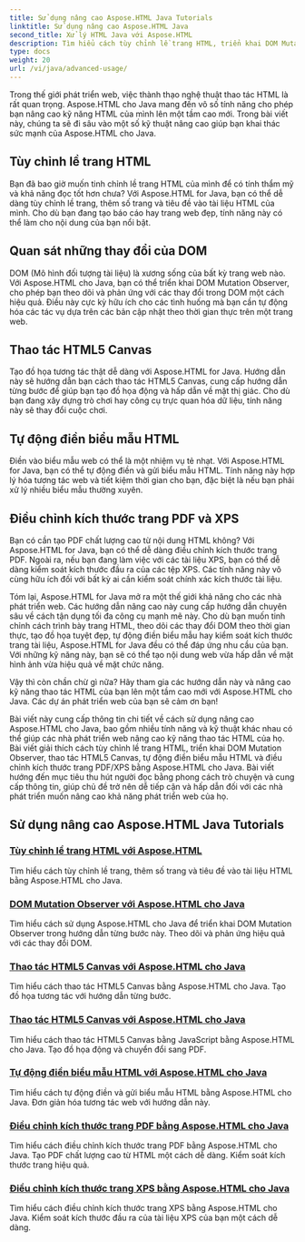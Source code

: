 ```yaml
---
title: Sử dụng nâng cao Aspose.HTML Java Tutorials
linktitle: Sử dụng nâng cao Aspose.HTML Java
second_title: Xử lý HTML Java với Aspose.HTML
description: Tìm hiểu cách tùy chỉnh lề trang HTML, triển khai DOM Mutation Observer, thao tác HTML5 Canvas, tự động điền biểu mẫu HTML và nhiều tính năng khác bằng Aspose.HTML Java.
type: docs
weight: 20
url: /vi/java/advanced-usage/
---
```


Trong thế giới phát triển web, việc thành thạo nghệ thuật thao tác HTML là rất quan trọng. Aspose.HTML cho Java mang đến vô số tính năng cho phép bạn nâng cao kỹ năng HTML của mình lên một tầm cao mới. Trong bài viết này, chúng ta sẽ đi sâu vào một số kỹ thuật nâng cao giúp bạn khai thác sức mạnh của Aspose.HTML cho Java.

## Tùy chỉnh lề trang HTML

Bạn đã bao giờ muốn tinh chỉnh lề trang HTML của mình để có tính thẩm mỹ và khả năng đọc tốt hơn chưa? Với Aspose.HTML for Java, bạn có thể dễ dàng tùy chỉnh lề trang, thêm số trang và tiêu đề vào tài liệu HTML của mình. Cho dù bạn đang tạo báo cáo hay trang web đẹp, tính năng này có thể làm cho nội dung của bạn nổi bật.

## Quan sát những thay đổi của DOM

DOM (Mô hình đối tượng tài liệu) là xương sống của bất kỳ trang web nào. Với Aspose.HTML cho Java, bạn có thể triển khai DOM Mutation Observer, cho phép bạn theo dõi và phản ứng với các thay đổi trong DOM một cách hiệu quả. Điều này cực kỳ hữu ích cho các tình huống mà bạn cần tự động hóa các tác vụ dựa trên các bản cập nhật theo thời gian thực trên một trang web.

## Thao tác HTML5 Canvas

Tạo đồ họa tương tác thật dễ dàng với Aspose.HTML for Java. Hướng dẫn này sẽ hướng dẫn bạn cách thao tác HTML5 Canvas, cung cấp hướng dẫn từng bước để giúp bạn tạo đồ họa động và hấp dẫn về mặt thị giác. Cho dù bạn đang xây dựng trò chơi hay công cụ trực quan hóa dữ liệu, tính năng này sẽ thay đổi cuộc chơi.

## Tự động điền biểu mẫu HTML

Điền vào biểu mẫu web có thể là một nhiệm vụ tẻ nhạt. Với Aspose.HTML for Java, bạn có thể tự động điền và gửi biểu mẫu HTML. Tính năng này hợp lý hóa tương tác web và tiết kiệm thời gian cho bạn, đặc biệt là nếu bạn phải xử lý nhiều biểu mẫu thường xuyên.

## Điều chỉnh kích thước trang PDF và XPS

Bạn có cần tạo PDF chất lượng cao từ nội dung HTML không? Với Aspose.HTML for Java, bạn có thể dễ dàng điều chỉnh kích thước trang PDF. Ngoài ra, nếu bạn đang làm việc với các tài liệu XPS, bạn có thể dễ dàng kiểm soát kích thước đầu ra của các tệp XPS. Các tính năng này vô cùng hữu ích đối với bất kỳ ai cần kiểm soát chính xác kích thước tài liệu.

Tóm lại, Aspose.HTML for Java mở ra một thế giới khả năng cho các nhà phát triển web. Các hướng dẫn nâng cao này cung cấp hướng dẫn chuyên sâu về cách tận dụng tối đa công cụ mạnh mẽ này. Cho dù bạn muốn tinh chỉnh cách trình bày trang HTML, theo dõi các thay đổi DOM theo thời gian thực, tạo đồ họa tuyệt đẹp, tự động điền biểu mẫu hay kiểm soát kích thước trang tài liệu, Aspose.HTML for Java đều có thể đáp ứng nhu cầu của bạn. Với những kỹ năng này, bạn sẽ có thể tạo nội dung web vừa hấp dẫn về mặt hình ảnh vừa hiệu quả về mặt chức năng.

Vậy thì còn chần chừ gì nữa? Hãy tham gia các hướng dẫn này và nâng cao kỹ năng thao tác HTML của bạn lên một tầm cao mới với Aspose.HTML cho Java. Các dự án phát triển web của bạn sẽ cảm ơn bạn!

Bài viết này cung cấp thông tin chi tiết về cách sử dụng nâng cao Aspose.HTML cho Java, bao gồm nhiều tính năng và kỹ thuật khác nhau có thể giúp các nhà phát triển web nâng cao kỹ năng thao tác HTML của họ. Bài viết giải thích cách tùy chỉnh lề trang HTML, triển khai DOM Mutation Observer, thao tác HTML5 Canvas, tự động điền biểu mẫu HTML và điều chỉnh kích thước trang PDF/XPS bằng Aspose.HTML cho Java. Bài viết hướng đến mục tiêu thu hút người đọc bằng phong cách trò chuyện và cung cấp thông tin, giúp chủ đề trở nên dễ tiếp cận và hấp dẫn đối với các nhà phát triển muốn nâng cao khả năng phát triển web của họ.

## Sử dụng nâng cao Aspose.HTML Java Tutorials
### [Tùy chỉnh lề trang HTML với Aspose.HTML](./css-extensions-adding-title-page-number/)
Tìm hiểu cách tùy chỉnh lề trang, thêm số trang và tiêu đề vào tài liệu HTML bằng Aspose.HTML cho Java.
### [DOM Mutation Observer với Aspose.HTML cho Java](./dom-mutation-observer-observing-node-additions/)
Tìm hiểu cách sử dụng Aspose.HTML cho Java để triển khai DOM Mutation Observer trong hướng dẫn từng bước này. Theo dõi và phản ứng hiệu quả với các thay đổi DOM.
### [Thao tác HTML5 Canvas với Aspose.HTML cho Java](./html5-canvas-manipulation-using-code/)
Tìm hiểu cách thao tác HTML5 Canvas bằng Aspose.HTML cho Java. Tạo đồ họa tương tác với hướng dẫn từng bước.
### [Thao tác HTML5 Canvas với Aspose.HTML cho Java](./html5-canvas-manipulation-using-javascript/)
Tìm hiểu cách thao tác HTML5 Canvas bằng JavaScript bằng Aspose.HTML cho Java. Tạo đồ họa động và chuyển đổi sang PDF.
### [Tự động điền biểu mẫu HTML với Aspose.HTML cho Java](./html-form-editor-filling-submitting-forms/)
Tìm hiểu cách tự động điền và gửi biểu mẫu HTML bằng Aspose.HTML cho Java. Đơn giản hóa tương tác web với hướng dẫn này.
### [Điều chỉnh kích thước trang PDF bằng Aspose.HTML cho Java](./adjust-pdf-page-size/)
Tìm hiểu cách điều chỉnh kích thước trang PDF bằng Aspose.HTML cho Java. Tạo PDF chất lượng cao từ HTML một cách dễ dàng. Kiểm soát kích thước trang hiệu quả.
### [Điều chỉnh kích thước trang XPS bằng Aspose.HTML cho Java](./adjust-xps-page-size/)
Tìm hiểu cách điều chỉnh kích thước trang XPS bằng Aspose.HTML cho Java. Kiểm soát kích thước đầu ra của tài liệu XPS của bạn một cách dễ dàng.